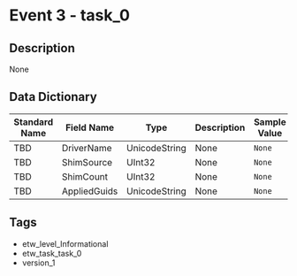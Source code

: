 # Event 3 - task_0

## Description
None

## Data Dictionary
|Standard Name|Field Name|Type|Description|Sample Value|
|---|---|---|---|---|
|TBD|DriverName|UnicodeString|None|`None`|
|TBD|ShimSource|UInt32|None|`None`|
|TBD|ShimCount|UInt32|None|`None`|
|TBD|AppliedGuids|UnicodeString|None|`None`|

## Tags
* etw_level_Informational
* etw_task_task_0
* version_1
